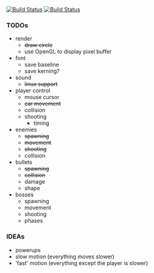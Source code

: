 [![Build Status](https://travis-ci.org/henne90gen/RacingToHell.svg?branch=remake)](https://travis-ci.org/henne90gen/RacingToHell)
[![Build Status](https://ci.appveyor.com/api/projects/status/y3sk6m09nwjqwjl7?svg=true)](https://ci.appveyor.com/project/henne90gen/racingtohell)


### TODOs

- render
    - ~~draw circle~~
    - use OpenGL to display pixel buffer
- font
    - save baseline
    - save kerning?
- sound
    - ~~linux support~~
- player control
    - mouse cursor
    - ~~car movement~~
    - collision
    - shooting
        - timing
- enemies
    - ~~spawning~~
    - ~~movement~~
    - ~~shooting~~
    - collision
- bullets
    - ~~spawning~~
    - ~~collision~~
    - damage
    - shape
- bosses
    - spawning
    - movement
    - shooting
    - phases


### IDEAs

- powerups
- slow motion (everything moves slower)
- 'fast' motion (everything except the player is slower)
